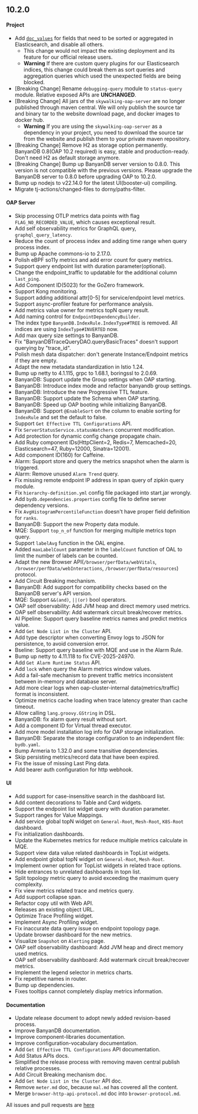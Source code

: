 ## 10.2.0

#### Project
* Add [`doc_values`](https://www.elastic.co/guide/en/elasticsearch/reference/current/doc-values.html) for fields
  that need to be sorted or aggregated in Elasticsearch, and disable all others.
  * This change would not impact the existing deployment and its feature for our official release users.
  * **Warning** If there are custom query plugins for our Elasticsearch indices, this change could break them as
    sort queries and aggregation queries which used the unexpected fields are being blocked.
* [Breaking Change] Rename `debugging-query` module to `status-query` module. Relative exposed APIs are **UNCHANGED**. 
* [Breaking Change] All jars of the `skywalking-oap-server` are no longer published through maven central. We will only 
  publish the source tar and binary tar to the website download page, and docker images to docker hub.
  * **Warning** If you are using the `skywalking-oap-server` as a dependency in your project, you need to download the 
    source tar from the website and publish them to your private maven repository.
* [Breaking Change] Remove H2 as storage option permanently. BanyanDB 0.8(OAP 10.2 required) is easy, stable and 
  production-ready. Don't need H2 as default storage anymore.
* [Breaking Change] Bump up BanyanDB server version to 0.8.0. This version is not compatible with the previous 
  versions. Please upgrade the BanyanDB server to 0.8.0 before upgrading OAP to 10.2.0.
* Bump up nodejs to v22.14.0 for the latest UI(booster-ui) compiling. 
* Migrate tj-actions/changed-files to dorny/paths-filter.

#### OAP Server

* Skip processing OTLP metrics data points with flag `FLAG_NO_RECORDED_VALUE`, which causes exceptional result.
* Add self observability metrics for GraphQL query, `graphql_query_latency`.
* Reduce the count of process index and adding time range when query process index.
* Bump up Apache commons-io to 2.17.0.
* Polish eBPF so11y metrics and add error count for query metrics.
* Support query endpoint list with duration parameter(optional).
* Change the endpoint_traffic to updatable for the additional column `last_ping`.
* Add Component ID(5023) for the GoZero framework.
* Support Kong monitoring.
* Support adding additional attr[0-5] for service/endpoint level metrics.
* Support async-profiler feature for performance analysis.
* Add metrics value owner for metrics topN query result.
* Add naming control for `EndpointDependencyBuilder`.
* The index type `BanyanDB.IndexRule.IndexType#TREE` is removed. All indices are using `IndexType#INVERTED` now.
* Add max query size settings to BanyanDB.
* Fix "BanyanDBTraceQueryDAO.queryBasicTraces" doesn't support querying by "trace_id".
* Polish mesh data dispatcher: don't generate Instance/Endpoint metrics if they are empty.
* Adapt the new metadata standardization in Istio 1.24.
* Bump up netty to 4.1.115, grpc to 1.68.1, boringssl to 2.0.69.
* BanyanDB: Support update the Group settings when OAP starting.
* BanyanDB: Introduce index mode and refactor banyandb group settings.
* BanyanDB: Introduce the new Progressive TTL feature.
* BanyanDB: Support update the Schema when OAP starting.
* BanyanDB: Speed up OAP booting while initializing BanyanDB.
* BanyanDB: Support `@EnableSort` on the column to enable sorting for `IndexRule` and set the default to false.
* Support `Get Effective TTL Configurations` API.
* Fix `ServerStatusService.statusWatchers` concurrent modification.
* Add protection for dynamic config change propagate chain.
* Add Ruby component IDs(HttpClient=2, Redis=7, Memcached=20, Elasticsearch=47, Ruby=12000, Sinatra=12001).
* Add component ID(160) for Caffeine.
* Alarm: Support store and query the metrics snapshot when the alarm is triggered.
* Alarm: Remove unused `Alarm Trend` query.
* Fix missing remote endpoint IP address in span query of zipkin query module.
* Fix `hierarchy-definition.yml` config file packaged into start.jar wrongly.
* Add `bydb.dependencies.properties` config file to define server dependency versions.
* Fix `AvgHistogramPercentileFunction` doesn't have proper field definition for `ranks`.
* BanyanDB: Support the new Property data module.
* MQE: Support `top_n_of` function for merging multiple metrics topn query.
* Support `labelAvg` function in the OAL engine.
* Added `maxLabelCount` parameter in the `labelCount` function of OAL to limit the number of labels can be counted.
* Adapt the new Browser API(`/browser/perfData/webVitals`, `/browser/perfData/webInteractions`, `/browser/perfData/resources`) protocol.
* Add Circuit Breaking mechanism.
* BanyanDB: Add support for compatibility checks based on the BanyanDB server's API version.
* MQE: Support `&&(and)`, `||(or)` bool operators.
* OAP self observability: Add JVM heap and direct memory used metrics.
* OAP self observability: Add watermark circuit break/recover metrics.
* AI Pipeline: Support query baseline metrics names and predict metrics value.
* Add `Get Node List in the Cluster` API.
* Add type descriptor when converting Envoy logs to JSON for persistence, to avoid conversion error.
* Bseline: Support query baseline with MQE and use in the Alarm Rule.
* Bump up netty to 4.11.118 to fix CVE-2025-24970.
* Add `Get Alarm Runtime Status` API.
* Add `lock` when query the Alarm metrics window values.
* Add a fail-safe mechanism to prevent traffic metrics inconsistent between in-memory and database server.
* Add more clear logs when oap-cluster-internal data(metrics/traffic) format is inconsistent.
* Optimize metrics cache loading when trace latency greater than cache timeout. 
* Allow calling `lang.groovy.GString` in DSL.
* BanyanDB: fix alarm query result without sort. 
* Add a component ID for Virtual thread executor.
* Add more model installation log info for OAP storage initialization.
* BanyanDB: Separate the storage configuration to an independent file: `bydb.yaml`.
* Bump Armeria to 1.32.0 and some transitive dependencies.
* Skip persisting metrics/record data that have been expired.
* Fix the issue of missing Last Ping data.
* Add bearer auth configuration for http webhook.

#### UI

* Add support for case-insensitive search in the dashboard list.
* Add content decorations to Table and Card widgets.
* Support the endpoint list widget query with duration parameter.
* Support ranges for Value Mappings.
* Add service global topN widget on `General-Root`, `Mesh-Root`, `K8S-Root` dashboard.
* Fix initialization dashboards.
* Update the Kubernetes metrics for reduce multiple metrics calculate in MQE.
* Support view data value related dashboards in TopList widgets.
* Add endpoint global topN widget on `General-Root`, `Mesh-Root`.
* Implement owner option for TopList widgets in related trace options.
* Hide entrances to unrelated dashboards in topn list.
* Split topology metric query to avoid exceeding the maximum query complexity.
* Fix view metrics related trace and metrics query.
* Add support collapse span.
* Refactor copy util with Web API.
* Releases an existing object URL.
* Optimize Trace Profiling widget.
* Implement Async Profiling widget.
* Fix inaccurate data query issue on endpoint topology page.
* Update browser dashboard for the new metrics.
* Visualize `Snapshot` on `Alerting` page.
* OAP self observability dashboard: Add JVM heap and direct memory used metrics.
* OAP self observability dashboard: Add watermark circuit break/recover metrics.
* Implement the legend selector in metrics charts.
* Fix repetitive names in router.
* Bump up dependencies.
* Fixes tooltips cannot completely display metrics information.

#### Documentation
* Update release document to adopt newly added revision-based process.
* Improve BanyanDB documentation.
* Improve component-libraries documentation.
* Improve configuration-vocabulary documentation.
* Add `Get Effective TTL Configurations` API documentation.
* Add Status APIs docs.
* Simplified the release process with removing maven central publish relative processes.
* Add Circuit Breaking mechanism doc.
* Add `Get Node List in the Cluster` API doc.
* Remove `meter.md` doc, because `mal.md` has covered all the content.
* Merge `browser-http-api-protocol.md` doc into `browser-protocol.md`.


All issues and pull requests are [here](https://github.com/apache/skywalking/milestone/224?closed=1)

